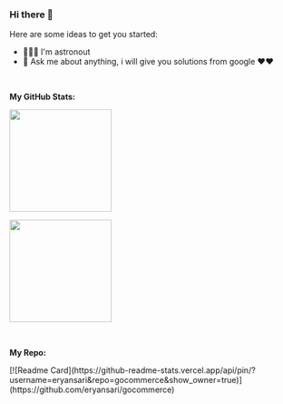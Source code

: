 ### Hi there 👋

Here are some ideas to get you started:

- 🚀👨‍🚀 I'm astronout
- 💬 Ask me about anything, i will give you solutions from google ❤❤️

</br>

**My GitHub Stats:**

<p>
  <img height="180em" src="https://github-readme-stats.vercel.app/api?username=eryansari&show_icons=true&count_private=true&include_all_commits=true&theme=radical" />
</p>

<p>
  <img height="180em" src="https://github-readme-stats.vercel.app/api/top-langs/?username=eryansari&layout=compact&theme=radical" />
</p>

</br>

**My Repo:**
<p>
[![Readme Card](https://github-readme-stats.vercel.app/api/pin/?username=eryansari&repo=gocommerce&show_owner=true)](https://github.com/eryansari/gocommerce)
</p>

